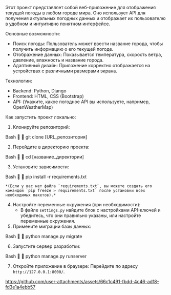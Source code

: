 Этот проект представляет собой веб-приложение для отображения текущей погоды в любом городе мира. Оно использует API для получения актуальных погодных данных и отображает их пользователю в удобном и интуитивно понятном интерфейсе.

Основные возможности:

*   Поиск погоды: Пользователь может ввести название города, чтобы получить информацию о его текущей погоде.
*   Отображение данных: Показывается температура, скорость ветра, давление, влажность и название города.
*   Адаптивный дизайн: Приложение корректно отображается на устройствах с различными размерами экрана.


Технологии:

*   Backend: Python, Django
*   Frontend: HTML, CSS (Bootstrap)
*   API: (Укажите, какое погодное API вы используете, например, OpenWeatherMap)

Как запустить проект локально:

1. Клонируйте репозиторий:
    
Bash


    git clone [URL_репозитория]
    
2. Перейдите в директорию проекта:
    
Bash


    cd [название_директории]
    
3. Установите зависимости:
    
Bash


    pip install -r requirements.txt
    
    *(Если у вас нет файла `requirements.txt`, вы можете создать его командой `pip freeze > requirements.txt` после установки всех необходимых пакетов).*
4. Настройте переменные окружения (при необходимости):
    *   В файле `settings.py` найдите блок с настройками API-ключей и убедитесь, что они правильно указаны, или настройте переменные окружения.
5. Примените миграции базы данных:
    
Bash


    python manage.py migrate
    
6. Запустите сервер разработки:
    
Bash


    python manage.py runserver
    
7. Откройте приложение в браузере:
    Перейдите по адресу `http://127.0.0.1:8000/`.





https://github.com/user-attachments/assets/66c1c491-fbdd-4c46-adf8-fd3e1a4ebb57




  
